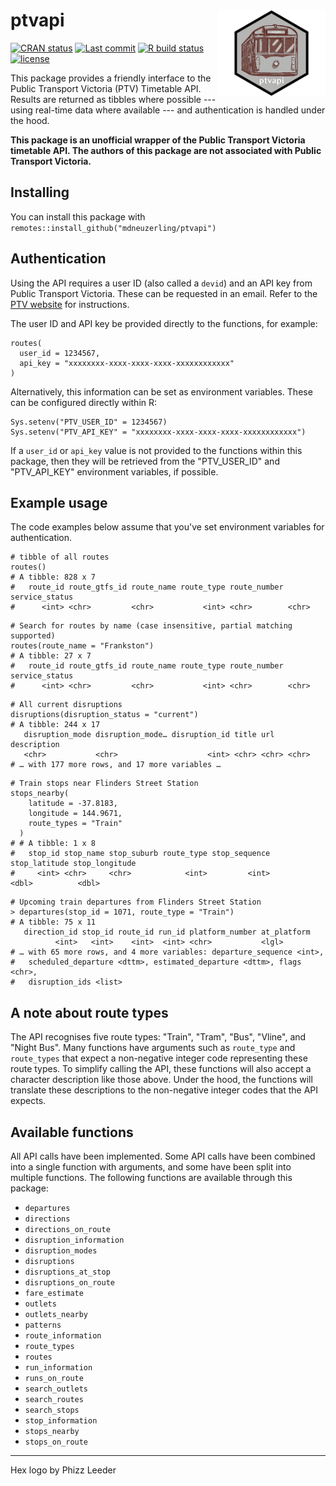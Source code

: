 
# ptvapi <img src='https://raw.githubusercontent.com/mdneuzerling/logos/master/ptvapi/ptvapi.png' align="right" height="139" />

<!-- badges: start -->

[![CRAN status](https://www.r-pkg.org/badges/version/ptvapi)](https://cran.r-project.org/package=ptvapi)
[![Last commit](https://img.shields.io/github/last-commit/mdneuzerling/ptvapi/master.svg)](https://github.com/mdneuzerling/ptvapi/tree/master)
[![R build status](https://github.com/mdneuzerling/ptvapi/workflows/R-CMD-check/badge.svg)](https://github.com/mdneuzerling/ptvapi/actions)
[![license](https://img.shields.io/badge/license-MIT-lightgrey.svg)](https://choosealicense.com/licenses/mit/)

<!-- badges: end -->

This package provides a friendly interface to the Public Transport Victoria (PTV) Timetable API. Results are returned as tibbles where possible --- using real-time data where available --- and authentication is handled under the hood.

**This package is an unofficial wrapper of the Public Transport Victoria timetable API. The authors of this package are not associated with Public Transport Victoria.**

## Installing

You can install this package with `remotes::install_github("mdneuzerling/ptvapi")`

## Authentication

Using the API requires a user ID (also called a `devid`) and an API key from Public Transport Victoria. These can be requested in an email. Refer to the [PTV website](https://www.ptv.vic.gov.au/footer/data-and-reporting/datasets/ptv-timetable-api/) for instructions.

The user ID and API key be provided directly to the functions, for example:
```
routes(
  user_id = 1234567,
  api_key = "xxxxxxxx-xxxx-xxxx-xxxx-xxxxxxxxxxxx"
)
```

Alternatively, this information can be set as environment variables. These can be configured directly within R:
```
Sys.setenv("PTV_USER_ID" = 1234567)
Sys.setenv("PTV_API_KEY" = "xxxxxxxx-xxxx-xxxx-xxxx-xxxxxxxxxxxx")
```

If a `user_id` or `api_key` value is not provided to the functions within this package, then they will be retrieved from the "PTV_USER_ID" and "PTV_API_KEY" environment variables, if possible.

## Example usage

The code examples below assume that you've set environment variables for authentication.

```
# tibble of all routes
routes()
# A tibble: 828 x 7
#   route_id route_gtfs_id route_name route_type route_number service_status
#      <int> <chr>         <chr>           <int> <chr>        <chr>    
```

```
# Search for routes by name (case insensitive, partial matching supported)
routes(route_name = "Frankston")
# A tibble: 27 x 7
#   route_id route_gtfs_id route_name route_type route_number service_status
#      <int> <chr>         <chr>           <int> <chr>        <chr>    
```

```
# All current disruptions
disruptions(disruption_status = "current")
# A tibble: 244 x 17
   disruption_mode disruption_mode… disruption_id title url   description
   <chr>           <chr>                    <int> <chr> <chr> <chr>       
# … with 177 more rows, and 17 more variables …
```

```
# Train stops near Flinders Street Station
stops_nearby(
    latitude = -37.8183,
    longitude = 144.9671,
    route_types = "Train"
  )
# # A tibble: 1 x 8
#   stop_id stop_name stop_suburb route_type stop_sequence stop_latitude stop_longitude
#     <int> <chr>     <chr>            <int>         <int>         <dbl>          <dbl>
```

```
# Upcoming train departures from Flinders Street Station
> departures(stop_id = 1071, route_type = "Train")
# A tibble: 75 x 11
   direction_id stop_id route_id run_id platform_number at_platform
          <int>   <int>    <int>  <int> <chr>           <lgl>    
# … with 65 more rows, and 4 more variables: departure_sequence <int>, 
#   scheduled_departure <dttm>, estimated_departure <dttm>, flags <chr>,
#   disruption_ids <list>
```

## A note about route types

The API recognises five route types: "Train", "Tram", "Bus", "Vline", and "Night Bus". Many functions have arguments such as `route_type` and `route_types` that expect a non-negative integer code representing these route types. To simplify calling the API, these functions will also accept a character description like those above. Under the hood, the functions will translate these descriptions to the non-negative integer codes that the API expects.

## Available functions

All API calls have been implemented. Some API calls have been combined into a single function with arguments, and some have been split into multiple functions. The following functions are available through this package:

* `departures`
* `directions`
* `directions_on_route`
* `disruption_information`
* `disruption_modes`
* `disruptions`
* `disruptions_at_stop`
* `disruptions_on_route`
* `fare_estimate`
* `outlets`
* `outlets_nearby`
* `patterns`
* `route_information`
* `route_types`
* `routes`
* `run_information`
* `runs_on_route`
* `search_outlets`
* `search_routes`
* `search_stops`
* `stop_information`
* `stops_nearby`
* `stops_on_route`      

---

Hex logo by Phizz Leeder
